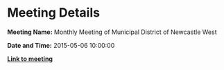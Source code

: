 # Meeting Details

**Meeting Name:** Monthly Meeting of Municipal District of Newcastle West

**Date and Time:** 2015-05-06 10:00:00

**<a href="https://www.limerick.ie/council/whats-on/monthly-meeting-municipal-district-newcastle-west-18" target="_blank">Link to meeting</a>**

